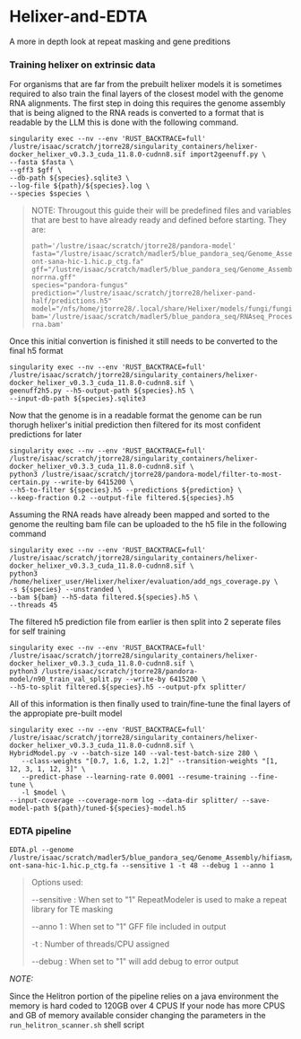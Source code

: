 # Helixer-and-EDTA
A more in depth look at  repeat masking and gene preditions

### Training helixer on extrinsic data
 For organisms that are far from the prebuilt helixer models it is sometimes required to also train the final layers of the closest model with the genome RNA alignments.
 The first step in doing this requires the genome assembly that is being aligned to the RNA reads is converted to a format that is readable by the LLM this is done with the following command.

```
singularity exec --nv --env 'RUST_BACKTRACE=full' /lustre/isaac/scratch/jtorre28/singularity_containers/helixer-docker_helixer_v0.3.3_cuda_11.8.0-cudnn8.sif import2geenuff.py \
--fasta $fasta \
--gff3 $gff \
--db-path ${species}.sqlite3 \
--log-file ${path}/${species}.log \
--species $species \
```

> NOTE: Througout this guide their will be predefined files and variables that are best to have already ready and defined before starting.
> They are:
> ```
> path='/lustre/isaac/scratch/jtorre28/pandora-model'
> fasta="/lustre/isaac/scratch/madler5/blue_pandora_seq/Genome_Assembly/hifiasm/hifiasm/pacbio-ont-sana-hic-1.hic.p_ctg.fa"
> gff="/lustre/isaac/scratch/madler5/blue_pandora_seq/Genome_Assembly/Genome_Annotation/1_helixer_docker/pandora-norrna.gff"
> species="pandora-fungus"
> prediction="/lustre/isaac/scratch/jtorre28/helixer-pand-half/predictions.h5"
> model="/nfs/home/jtorre28/.local/share/Helixer/models/fungi/fungi_v0.3_a_0100.h5"
> bam='/lustre/isaac/scratch/madler5/blue_pandora_seq/RNAseq_Processing/2_Trimmomatic/posttrim_paired/mapped-rna.bam'
> ```

Once this initial convertion is finished it still needs to be converted to the final h5 format

```
singularity exec --nv --env 'RUST_BACKTRACE=full' /lustre/isaac/scratch/jtorre28/singularity_containers/helixer-docker_helixer_v0.3.3_cuda_11.8.0-cudnn8.sif \
geenuff2h5.py --h5-output-path ${species}.h5 \
--input-db-path ${species}.sqlite3
```

Now that the genome is in a readable format the genome can be run thorugh helixer's initial prediction then filtered for its most confident predictions for later

```
singularity exec --nv --env 'RUST_BACKTRACE=full' /lustre/isaac/scratch/jtorre28/singularity_containers/helixer-docker_helixer_v0.3.3_cuda_11.8.0-cudnn8.sif \
python3 /lustre/isaac/scratch/jtorre28/pandora-model/filter-to-most-certain.py --write-by 6415200 \
--h5-to-filter ${species}.h5 --predictions ${prediction} \
--keep-fraction 0.2 --output-file filtered.${species}.h5
```
Assuming the RNA reads have already been mapped and sorted to the genome the reulting bam file can be uploaded to the h5 file in the following command

```
singularity exec --nv --env 'RUST_BACKTRACE=full' /lustre/isaac/scratch/jtorre28/singularity_containers/helixer-docker_helixer_v0.3.3_cuda_11.8.0-cudnn8.sif \
python3 /home/helixer_user/Helixer/helixer/evaluation/add_ngs_coverage.py \
-s ${species} --unstranded \
--bam ${bam} --h5-data filtered.${species}.h5 \
--threads 45
```

The filtered h5 prediction file from earlier is then split into 2 seperate files for self training

```
singularity exec --nv --env 'RUST_BACKTRACE=full' /lustre/isaac/scratch/jtorre28/singularity_containers/helixer-docker_helixer_v0.3.3_cuda_11.8.0-cudnn8.sif \
python3 /lustre/isaac/scratch/jtorre28/pandora-model/n90_train_val_split.py --write-by 6415200 \
--h5-to-split filtered.${species}.h5 --output-pfx splitter/
```

All of this information is then finally used to train/fine-tune the final layers of the appropiate pre-built model 

```
singularity exec --nv --env 'RUST_BACKTRACE=full' /lustre/isaac/scratch/jtorre28/singularity_containers/helixer-docker_helixer_v0.3.3_cuda_11.8.0-cudnn8.sif \
HybridModel.py -v --batch-size 140 --val-test-batch-size 280 \
   --class-weights "[0.7, 1.6, 1.2, 1.2]" --transition-weights "[1, 12, 3, 1, 12, 3]" \
   --predict-phase --learning-rate 0.0001 --resume-training --fine-tune \
   -l $model \
--input-coverage --coverage-norm log --data-dir splitter/ --save-model-path ${path}/tuned-${species}-model.h5
```

### EDTA pipeline

```
EDTA.pl --genome  /lustre/isaac/scratch/madler5/blue_pandora_seq/Genome_Assembly/hifiasm/hifiasm/pacbio-ont-sana-hic-1.hic.p_ctg.fa --sensitive 1 -t 48 --debug 1 --anno 1
```

> Options used:
> 
> --sensitive  : When set to "1" RepeatModeler is used to make a repeat library for TE masking
> 
> --anno 1     : When set to "1" GFF file included in output
> 
> -t           : Number of threads/CPU assigned
> 
> --debug      : When set to "1" will add debug to error output

*NOTE:*

Since the Helitron portion of the pipeline relies on a java environment the memory is hard coded to 120GB over 4 CPUS
If your node has more CPUS and GB of memory available consider changing the parameters in the 
```run_helitron_scanner.sh``` shell script







